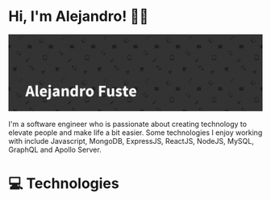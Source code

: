 # Hi, I'm Alejandro! 👋🏼

<img src='./banner.gif' alt='banner'>

I'm a software engineer who is passionate about creating technology to elevate people and make life a bit easier. Some technologies I enjoy working with include Javascript, MongoDB, ExpressJS, ReactJS, NodeJS, MySQL, GraphQL and Apollo Server.

# 💻 Technologies
